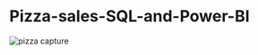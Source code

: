 # Pizza-sales-SQL-and-Power-BI

![pizza capture](https://github.com/Mona-Bhagat/Pizza-sales-SQL-and-Power-BI/assets/148805047/b29e6e8c-3d3d-4145-acc3-22bd87a227d7)

